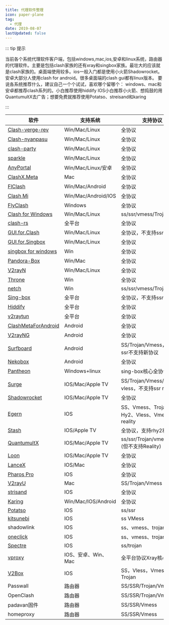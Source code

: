 ```yaml
---
title: 代理软件整理
icon: paper-plane
tag:
  - 代理
date: 2019-08-07
lastUpdated: false
---
```


::: tip 提示

当前各个系统代理软件客户端，包括windows,mac,ios,安卓和linux系统，路由器的代理软件。主要是包括clash家族的还有xray和singbox家族。最壮大的应该就是clash家族的。桌面端使用较多。ios一般入门都是使用小火箭Shadowrocket。安卓大部分人使用clash for android。很多桌面端的clash gui都有linux版本。
要说各系统推荐什么，建议自己一个个试试，喜欢哪个留哪个：
windows、mac和安卓都推荐clash系列的。小白推荐使用hiddify
IOS小白推荐小火箭、想捣鼓的用QuantumultX去广告；想要免费就推荐使用Potatso、streisand和karing

:::

| 软件                                                         | 支持系统            | 支持协议                                      |
| ------------------------------------------------------------ | ------------------- | --------------------------------------------- |
| [Clash-verge-rev](https://github.com/clash-verge-rev/clash-verge-rev/releases) | Win/Mac/Linux       | 全协议                                        |
| [Clash-nyanpasu](https://github.com/keiko233/clash-nyanpasu/releases) | Win/Mac/Linux       | 全协议                                        |
| [clash-party](https://github.com/pompurin404/mihomo-party)   | Win/Mac/Linux       | 全协议                                        |
| [sparkle](https://github.com/xishang0128/sparkle)            | Win/Mac/Linux       | 全协议                                        |
| [AnyPortal](https://github.com/AnyPortal/AnyPortal)          | Win/Mac/Linux/安卓  | 全协议                                        |
| [ClashX.Meta](https://github.com/MetaCubeX/ClashX.Meta)      | Mac                 | 全协议                                        |
| [FlClash](https://github.com/chen08209/FlClash)              | Win/Mac/Android     | 全协议                                        |
| [Clash Mi](https://github.com/KaringX/clashmi/releases)      | Win/Mac/Android/IOS | 全协议                                        |
| [FlyClash](https://github.com/GtxFury/FlyClash/releases)     | Windows             | 全协议                                        |
| [Clash for Windows](https://purehub.app/detail.php?id=2)     | Win/Mac/Linux       | ss/ssr/vmess/Trojan                           |
| [clash-rs](https://github.com/Watfaq/clash-rs)               | 全平台              | 全协议                                        |
| [GUI.for.Clash](https://github.com/GUI-for-Cores/GUI.for.Clash) | Win/Mac/Linux       | 全协议，不支持ssr                             |
| [GUI.for.Singbox](https://github.com/GUI-for-Cores/GUI.for.SingBox) | Win/Mac/Linux       | 全协议                                        |
| [singbox for windows](https://github.com/xinggaoya/sing-box-windows) | Win                 | 全协议                                        |
| [Pandora-Box](https://github.com/snakem982/Pandora-Box/)     | Win/Mac             | 全协议                                        |
| [V2rayN](https://github.com/2dust/v2rayN/releases)           | Win/Mac/Linux       | 全协议                                        |
| [Throne](https://github.com/throneproj/Throne)               | Win                 | 全协议                                        |
| [netch](https://github.com/NetchX/Netch/releases)            | Win                 | ss/ssr/vmess/Trojan                           |
| [Sing-box](https://sing-box.sagernet.org/)                   | 全平台              | 全协议，不支持ssr                             |
| [Hiddify](https://github.com/hiddify/hiddify-next/releases)  | 全平台              | 全协议                                        |
| [v2raytun](https://v2raytun.com/)                            | 全平台              | 全协议                                        |
| [ClashMetaForAndroid](https://github.com/MetaCubeX/ClashMetaForAndroid/releases) | Android             | 全协议                                        |
| [V2rayNG](https://github.com/2dust/v2rayNG)                  | Android             | 全协议                                        |
| [Surfboard](https://manual.getsurfboard.com)                 | Android             | SS/Trojan/Vmess，不支持ssr不支持新协议        |
| [Nekobox](https://github.com/MatsuriDayo/NekoBoxForAndroid)  | Android             | 全协议                                        |
| [Pantheon](https://github.com/Zephyruso/Pantheon)            | Windows+linux       | sing-box核心全协议                            |
| [Surge](https://nssurge.com)                                 | IOS/Mac/Apple TV    | SS/Trojan/Vmess/hy2、vless，不支持ssr reality |
| [Shadowrocket](https://apps.apple.com/ae/app/shadowrocket/id932747118) | IOS/Mac/Apple TV    | 全协议                                        |
| [Egern](https://apps.apple.com/us/app/egern/id1616105820)    | IOS                 | SS、Vmess、Trojan、Hy2、Vless、Vmess、reality |
| [Stash](https://apps.apple.com/us/app/stash-rule-based-proxy/id1596063349) | IOS/Apple TV        | 全协议，支持rhy2和reality                     |
| [QuantumultX](https://apps.apple.com/us/app/quantumult-x/id1443988620) | IOS/Mac/Apple TV    | ss/ssr/Trojan/vmess/vless (但不支持Reality)   |
| [Loon](https://apps.apple.com/in/app/loon/id1373567447)      | IOS/Mac/Apple TV    | 全协议                                        |
| [LanceX](https://apps.apple.com/us/app/lancex/id1536754048)  | IOS/Mac             | 全协议                                        |
| [Pharos Pro](https://apps.apple.com/us/app/pharos-pro/id1456610173) | IOS                 | 全协议                                        |
| [V2rayU](https://github.com/yanue/V2rayU/tree/master)        | Mac                 | SS/Trojan/Vmess                               |
| [strisand](https://apps.apple.com/us/app/streisand/id6450534064?ign-itscg=30200&ign-itsct=apps_box_badge) | IOS                 | 全协议                                        |
| [Karing](https://github.com/KaringX/karing/blob/main/README_cn.md) | Win/Mac/IOS/Android | 全协议                                        |
| [Potatso](https://apps.apple.com/us/app/potatso/id1239860606) | IOS                 | ss/ssr                                        |
| [kitsunebi](https://apps.apple.com/us/app/kitsunebi-proxy-utility/id1446584073) | IOS                 | ss VMess                                      |
| shadowlink                                                   | IOS                 | ss、vmess、trojan                             |
| [oneclick](https://apps.apple.com/us/app/oneclick-safe-easy-fast/id1545555197) | IOS                 | ss、vmess、trojan                             |
| [Spectre](https://apps.apple.com/us/app/spectre-vpn/id1508712998) | IOS                 | ss/trojan                                     |
| [vproxy](https://vproxy.5vnetwork.com/zh)                    | IOS、安卓、Win、Mac | 全平台协议Xray核心                            |
| [V2Box](https://apps.apple.com/us/app/v2box-v2ray-client/id6446814690) | IOS                 | SS，Vless，Vmess，Trojan                      |
| Passwall                                                     | 路由器              | SS/SSR/Trojan/Vmess                           |
| OpenClash                                                    | 路由器              | SS/SSR/Trojan/Vmess                           |
| padavan固件                                                  | 路由器              | SS/SSR/Vmess                                  |
| homeproxy                                                    | 路由器              | SS/SSR/Vmess                                  |
